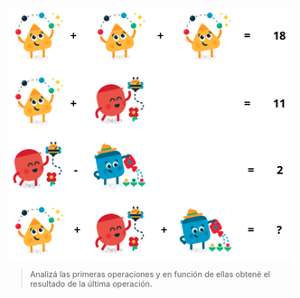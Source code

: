 <img src="https://raw.githubusercontent.com/MumukiProject/mumuki-guia-text-ejercicios-de-admision-2/master/assets/Screenshot%20from%202021-07-14%2016-29-43_1626291029703.png" alt="Screenshot from 2021-07-14 16-29-43_1626291029703.png" width="auto" height="auto">

> Analizá las primeras operaciones y en función de ellas obtené el resultado de la última operación.